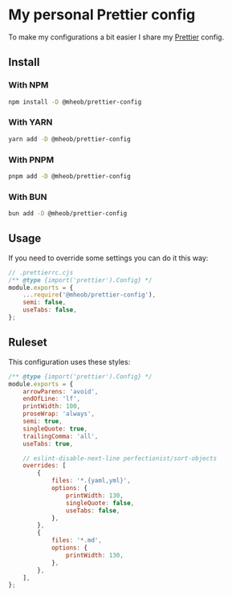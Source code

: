 # My personal Prettier config

To make my configurations a bit easier I share my [Prettier](https://prettier.io) config.

## Install

### With NPM

```sh
npm install -D @mheob/prettier-config
```

### With YARN

```sh
yarn add -D @mheob/prettier-config
```

### With PNPM

```sh
pnpm add -D @mheob/prettier-config
```

### With BUN

```sh
bun add -D @mheob/prettier-config
```

## Usage

If you need to override some settings you can do it this way:

```js
// .prettierrc.cjs
/** @type {import('prettier').Config} */
module.exports = {
	...require('@mheob/prettier-config'),
	semi: false,
	useTabs: false,
};
```

## Ruleset

This configuration uses these styles:

```js
/** @type {import('prettier').Config} */
module.exports = {
	arrowParens: 'avoid',
	endOfLine: 'lf',
	printWidth: 100,
	proseWrap: 'always',
	semi: true,
	singleQuote: true,
	trailingComma: 'all',
	useTabs: true,

	// eslint-disable-next-line perfectionist/sort-objects
	overrides: [
		{
			files: '*.{yaml,yml}',
			options: {
				printWidth: 130,
				singleQuote: false,
				useTabs: false,
			},
		},
		{
			files: '*.md',
			options: {
				printWidth: 130,
			},
		},
	],
};
```
